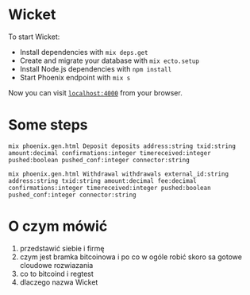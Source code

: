 # Wicket

To start Wicket:

  * Install dependencies with `mix deps.get`
  * Create and migrate your database with `mix ecto.setup`
  * Install Node.js dependencies with `npm install`
  * Start Phoenix endpoint with `mix s`

Now you can visit [`localhost:4000`](http://localhost:4000) from your browser.

# Some steps

`mix phoenix.gen.html Deposit deposits address:string txid:string amount:decimal confirmations:integer timereceived:integer pushed:boolean pushed_conf:integer connector:string`

`mix phoenix.gen.html Withdrawal withdrawals external_id:string address:string txid:string amount:decimal fee:decimal confirmations:integer timereceived:integer pushed:boolean pushed_conf:integer connector:string`

# O czym mówić

1. przedstawić siebie i firmę
2. czym jest bramka bitcoinowa i po co w ogóle robić skoro sa gotowe cloudowe rozwiazania
3. co to bitcoind i regtest
4. dlaczego nazwa Wicket
